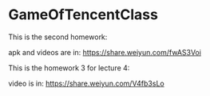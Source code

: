 # GameOfTencentClass

This is the second homework:

apk and videos are in:
https://share.weiyun.com/fwAS3Voi

This is the homework 3 for lecture 4:

video is in:
https://share.weiyun.com/V4fb3sLo
